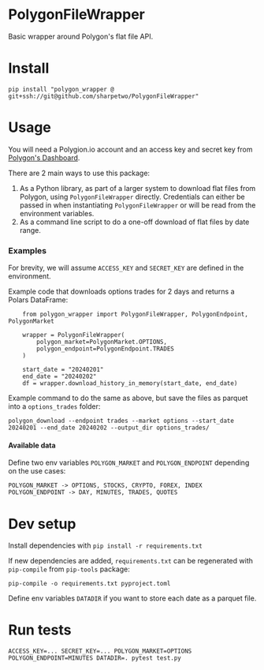 # PolygonFileWrapper

Basic wrapper around Polygon's flat file API.

# Install

    pip install "polygon_wrapper @ git+ssh://git@github.com/sharpetwo/PolygonFileWrapper"

# Usage

You will need a Polygion.io account and an access key and secret key from [Polygon's Dashboard](https://polygon.io/dashboard/flat-files).

There are 2 main ways to use this package:

1. As a Python library, as part of a larger system to download flat files from Polygon, using `PolygonFileWrapper` directly. Credentials can either be passed in when instantiating `PolygonFileWrapper` or will be read from the environment variables.
2. As a command line script to do a one-off download of flat files by date range.

### Examples

For brevity, we will assume `ACCESS_KEY` and `SECRET_KEY` are defined in the environment.

Example code that downloads options trades for 2 days and returns a Polars DataFrame:

```
    from polygon_wrapper import PolygonFileWrapper, PolygonEndpoint, PolygonMarket

    wrapper = PolygonFileWrapper(
        polygon_market=PolygonMarket.OPTIONS,
        polygon_endpoint=PolygonEndpoint.TRADES
    )

    start_date = "20240201"
    end_date = "20240202"
    df = wrapper.download_history_in_memory(start_date, end_date)
```

Example command to do the same as above, but save the files as parquet into a `options_trades` folder:

    polygon_download --endpoint trades --market options --start_date 20240201 --end_date 20240202 --output_dir options_trades/


#### Available data

Define two env variables `POLYGON_MARKET` and `POLYGON_ENDPOINT` depending on the use cases:

    POLYGON_MARKET -> OPTIONS, STOCKS, CRYPTO, FOREX, INDEX
    POLYGON_ENDPOINT -> DAY, MINUTES, TRADES, QUOTES

# Dev setup

Install dependencies with `pip install -r requirements.txt`

If new dependencies are added, `requirements.txt` can be regenerated with `pip-compile` from `pip-tools` package:

    pip-compile -o requirements.txt pyproject.toml

Define env variables `DATADIR` if you want to store each date as a parquet file.

# Run tests

    ACCESS_KEY=... SECRET_KEY=... POLYGON_MARKET=OPTIONS  POLYGON_ENDPOINT=MINUTES DATADIR=. pytest test.py
